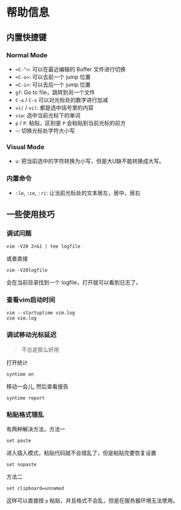 # 帮助信息

## 内置快捷键

### Normal Mode

* `<C-^>`: 可以在最近编辑的 Buffer 文件进行切换
* `<C-o>`: 可以去前一个 jump 位置
* `<C-i>`: 可以去后一个 jump 位置
* `gf`: Go to file，跳转到另一个文件
* `C-a` / `C-x` 可以对光标处的数字进行加减
* `vi(` / `vi)`: 都是选中括号里的内容
* `viw`: 选中当前光标下的单词
* `p` / `P`: 粘贴，区别是 `P` 会粘贴到当前光标的前方
* `~`: 切换光标处字符大小写

### Visual Mode
* `u`: 把当前选中的字符转换为小写，但是大U缺不能转换成大写。

### 内置命令

* `:le`, `:ce`, `:ri`: 让当前光标处的文本居左，居中，居右

## 一些使用技巧

### 调试问题

```
vim -V20 2>&1 | tee logfile 
```

或者直接

```
vim -V20logfile
```

会在当前目录找到一个 logfile，打开就可以看到日志了。


### 查看vim启动时间

```
vim --startuptime vim.log
vim vim.log
```

### 调试移动光标延迟

> 不总是那么好用

打开统计

```
syntime on
```

移动一会儿, 然后查看报告

```
syntime report
```


### 粘贴格式错乱

有两种解决方法，方法一

```
set paste
```

进入插入模式，粘贴代码就不会错乱了，但是粘贴完要恢复设置

```
set nopaste
```

方法二

```
set clipboard=unnamed
```
这样可以直接按 `p` 粘贴，并且格式不会乱，但是在服务器环境无法使用。
